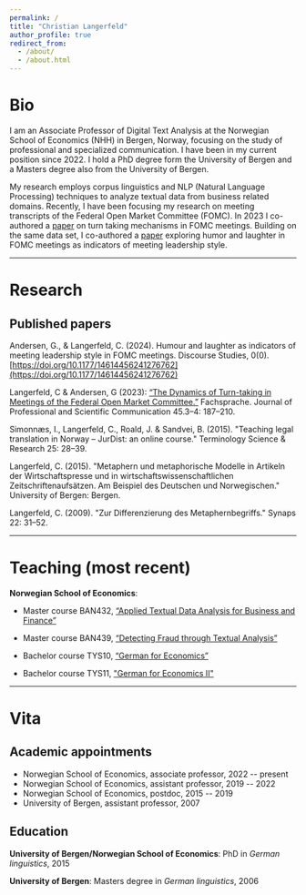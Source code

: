 ```yaml
---
permalink: /
title: "Christian Langerfeld"
author_profile: true
redirect_from: 
  - /about/
  - /about.html
---
```


# Bio
I am an Associate Professor of Digital Text Analysis at the Norwegian School of Economics (NHH) in Bergen, Norway, focusing on the study of professional and specialized communication. I have been in my current position since 2022. I hold a PhD degree form the University of Bergen and a Masters degree also from the University of Bergen.

My research employs corpus linguistics and NLP (Natural Language Processing) techniques to analyze textual data from business related domains. Recently, I have been focusing my research on meeting transcripts of the Federal Open Market Committee (FOMC). In 2023 I co-authored a [paper](https://doi.org/10.24989/fs.v45i3-4.2201) on turn taking mechanisms in FOMC meetings. Building on the same data set, I co-authored a [paper](https://doi.org/10.1177/14614456241276762) exploring humor and laughter in FOMC meetings as indicators of meeting leadership style.

---

# Research

## Published papers
Andersen, G., & Langerfeld, C. (2024). Humour and laughter as indicators of meeting leadership style in FOMC meetings. Discourse Studies, 0(0). [https://doi.org/10.1177/14614456241276762](https://doi.org/10.1177/14614456241276762)

Langerfeld, C & Andersen, G (2023): [“The Dynamics of Turn-taking in Meetings of the Federal Open Market Committee.”](https://doi.org/10.24989/fs.v45i3-4.2201) Fachsprache. Journal of Professional and Scientific Communication 45.3–4: 187–210.

Simonnæs, I., Langerfeld, C., Roald, J. & Sandvei, B. (2015). "Teaching legal translation in Norway – JurDist: an online course." Terminology Science & Research 25: 28–39.

Langerfeld, C. (2015). "Metaphern und metaphorische Modelle in Artikeln der Wirtschaftspresse und in wirtschaftswissenschaftlichen Zeitschriftenaufsätzen. Am Beispiel des Deutschen und Norwegischen." University of Bergen: Bergen.

Langerfeld, C. (2009). "Zur Differenzierung des Metaphernbegriffs." Synaps 22: 31–52.

---

# Teaching (most recent)
**Norwegian School of Economics**:

- Master course BAN432, [“Applied Textual Data Analysis for Business and Finance”](https://www.nhh.no/en/courses/applied-textual-data-analysis-for-business-and-finance/)

- Master course BAN439, [“Detecting Fraud through Textual Analysis”](https://www.nhh.no/en/courses/detecting-fraud-through-textual-analysis/)

- Bachelor course TYS10, [“German for Economics”](https://www.nhh.no/emner/tysk-okonomisk-sprak/)

- Bachelor course TYS11, ["German for Economics II"](https://www.nhh.no/emner/tysk-okonomisk-sprak-ii/)

---

# Vita
## Academic appointments
- Norwegian School of Economics, associate professor, 2022 -- present
- Norwegian School of Economics, assistant professor, 2019 -- 2022
- Norwegian School of Economics, postdoc, 2015 -- 2019
- University of Bergen, assistant professor, 2007

## Education
**University of Bergen/Norwegian School of Economics**:
PhD in *German linguistics*, 2015

**University of Bergen**: Masters degree in *German linguistics*, 2006

